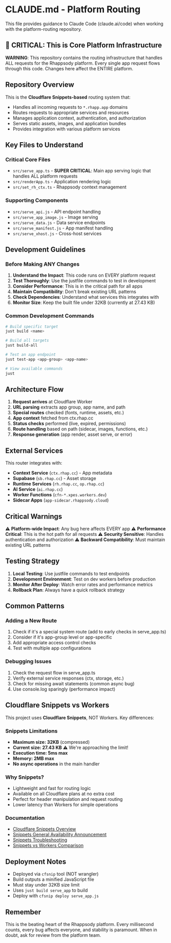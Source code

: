 # CLAUDE.md - Platform Routing

This file provides guidance to Claude Code (claude.ai/code) when working with the platform-routing repository.

## 🚨 CRITICAL: This is Core Platform Infrastructure

**WARNING**: This repository contains the routing infrastructure that handles ALL requests for the Rhappsody platform. Every single app request flows through this code. Changes here affect the ENTIRE platform.

## Repository Overview

This is the **Cloudflare Snippets-based** routing system that:
- Handles all incoming requests to `*.rhapp.app` domains
- Routes requests to appropriate services and resources
- Manages application context, authentication, and authorization
- Serves static assets, images, and application bundles
- Provides integration with various platform services

## Key Files to Understand

### Critical Core Files
- `src/serve_app.ts` - **SUPER CRITICAL**: Main app serving logic that handles ALL platform requests
- `src/renderApp.ts` - Application rendering logic
- `src/set_rh_ctx.ts` - Rhappsody context management

### Supporting Components
- `src/serve_api.js` - API endpoint handling
- `src/serve_app_image.js` - Image serving
- `src/serve_data.js` - Data service endpoints
- `src/serve_manifest.js` - App manifest handling
- `src/serve_xhost.js` - Cross-host services

## Development Guidelines

### Before Making ANY Changes

1. **Understand the Impact**: This code runs on EVERY platform request
2. **Test Thoroughly**: Use the justfile commands to test in development
3. **Consider Performance**: This is in the critical path for all apps
4. **Maintain Compatibility**: Don't break existing URL patterns
5. **Check Dependencies**: Understand what services this integrates with
6. **Monitor Size**: Keep the built file under 32KB (currently at 27.43 KB)

### Common Development Commands

```bash
# Build specific target
just build <name>

# Build all targets
just build-all

# Test an app endpoint
just test-app <app-group> <app-name>

# View available commands
just
```

## Architecture Flow

1. **Request arrives** at Cloudflare Worker
2. **URL parsing** extracts app group, app name, and path
3. **Special routes** checked (fonts, runtime, assets, etc.)
4. **App context** fetched from ctx.rhap.cc
5. **Status checks** performed (live, expired, permissions)
6. **Route handling** based on path (sidecar, images, functions, etc.)
7. **Response generation** (app render, asset serve, or error)

## External Services

This router integrates with:
- **Context Service** (`ctx.rhap.cc`) - App metadata
- **Supabase** (`sb.rhap.cc`) - Asset storage
- **Runtime Services** (`rh.rhap.cc`, `op.rhap.cc`)
- **AI Service** (`ai.rhap.cc`)
- **Worker Functions** (`cfn-*.xpes.workers.dev`)
- **Sidecar Apps** (`app-sidecar.rhappsody.cloud`)

## Critical Warnings

⚠️ **Platform-wide Impact**: Any bug here affects EVERY app
⚠️ **Performance Critical**: This is the hot path for all requests
⚠️ **Security Sensitive**: Handles authentication and authorization
⚠️ **Backward Compatibility**: Must maintain existing URL patterns

## Testing Strategy

1. **Local Testing**: Use justfile commands to test endpoints
2. **Development Environment**: Test on dev workers before production
3. **Monitor After Deploy**: Watch error rates and performance metrics
4. **Rollback Plan**: Always have a quick rollback strategy

## Common Patterns

### Adding a New Route
1. Check if it's a special system route (add to early checks in serve_app.ts)
2. Consider if it's app-group level or app-specific
3. Add appropriate access control checks
4. Test with multiple app configurations

### Debugging Issues
1. Check the request flow in serve_app.ts
2. Verify external service responses (ctx, storage, etc.)
3. Check for missing await statements (common async bug)
4. Use console.log sparingly (performance impact)

## Cloudflare Snippets vs Workers

This project uses **Cloudflare Snippets**, NOT Workers. Key differences:

### Snippets Limitations
- **Maximum size: 32KB** (compressed)
- **Current size: 27.43 KB** ⚠️ We're approaching the limit!
- **Execution time: 5ms max**
- **Memory: 2MB max**
- **No async operations** in the main handler

### Why Snippets?
- Lightweight and fast for routing logic
- Available on all Cloudflare plans at no extra cost
- Perfect for header manipulation and request routing
- Lower latency than Workers for simple operations

### Documentation
- [Cloudflare Snippets Overview](https://developers.cloudflare.com/rules/snippets/)
- [Snippets General Availability Announcement](https://blog.cloudflare.com/snippets/)
- [Snippets Troubleshooting](https://developers.cloudflare.com/rules/snippets/errors/)
- [Snippets vs Workers Comparison](https://blog.cloudflare.com/snippets-announcement/)

## Deployment Notes

- Deployed via `cfsnip` tool (NOT wrangler)
- Build outputs a minified JavaScript file
- Must stay under 32KB size limit
- Uses `just build serve_app` to build
- Deploy with `cfsnip deploy serve_app.js`

## Remember

This is the beating heart of the Rhappsody platform. Every millisecond counts, every bug affects everyone, and stability is paramount. When in doubt, ask for review from the platform team.